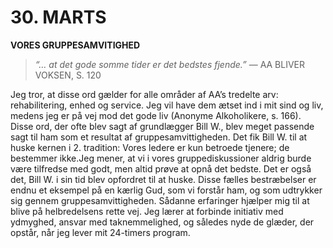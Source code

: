 # 30. MARTS

**VORES GRUPPESAMVITIGHED**

> *“… at det gode somme tider er det bedstes fjende.”*
> — AA BLIVER VOKSEN, S. 120

Jeg tror, at disse ord gælder for alle områder af AA’s tredelte arv: rehabilitering, enhed og service. Jeg vil have dem ætset ind i mit sind og liv, medens jeg er på vej mod det gode liv (Anonyme Alkoholikere, s. 166). Disse ord, der ofte blev sagt af grundlægger Bill W., blev meget passende sagt til ham som et resultat af gruppesamvittigheden. Det fik Bill W. til at huske kernen i 2. tradition: Vores ledere er kun betroede tjenere; de bestemmer ikke.Jeg mener, at vi i vores gruppediskussioner aldrig burde være tilfredse med godt, men altid prøve at opnå det bedste. Det er også det, Bill W. i sin tid blev opfordret til at huske. Disse fælles bestræbelser er endnu et eksempel på en kærlig Gud, som vi forstår ham, og som udtrykker sig gennem gruppesamvittigheden. Sådanne erfaringer hjælper mig til at blive på helbredelsens rette vej. Jeg lærer at forbinde initiativ med ydmyghed, ansvar med taknemmelighed, og således nyde de glæder, der opstår, når jeg lever mit 24-timers program.
